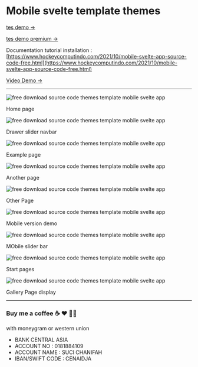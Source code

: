 # Mobile svelte template themes

[tes demo →](https://andros.pages.dev/)

[tes demo premium →](https://andros.vercel.app/)

Documentation tutorial installation :
[https://www.hockeycomputindo.com/2021/10/mobile-svelte-app-source-code-free.html](https://www.hockeycomputindo.com/2021/10/mobile-svelte-app-source-code-free.html)

[Video Demo →](https://youtu.be/sMENkpTFTFU)

--------------------------------------------------------------------

![free download source code themes template mobile svelte app](https://1.bp.blogspot.com/-9Gutlp2szB0/YXQFoOL-dYI/AAAAAAAARdc/wcZyUt9ZBX82-oeZ03Kn7scjAlMs-oR2wCLcBGAsYHQ/s1366/svelte%2Bsource%2Bcode%2Bweb%2Bapp%2B%25281%2529.png)

Home page

![free download source code themes template mobile svelte app](https://1.bp.blogspot.com/-EWRKRx2iNCs/YXQFrs20rLI/AAAAAAAARd4/x8GN3E0vOHk-GcEM7ABdlupyGgl0ykf8gCLcBGAsYHQ/s1366/svelte%2Bsource%2Bcode%2Bweb%2Bapp%2B%25289%2529.png)

Drawer slider navbar

![free download source code themes template mobile svelte app](https://1.bp.blogspot.com/-IE9dnoPCN2E/YXQFrXVJOVI/AAAAAAAARd0/BEXkosGs_CU_uqHh67WHy73mbdxahv4egCLcBGAsYHQ/s1366/svelte%2Bsource%2Bcode%2Bweb%2Bapp%2B%25288%2529.png)

Example page


![free download source code themes template mobile svelte app](https://1.bp.blogspot.com/-yxz7yUsQxrM/YXQFpXwi-6I/AAAAAAAARdo/Aj5VKB7KSEw-cTgOe4fq39odUIDajrrSgCLcBGAsYHQ/s1366/svelte%2Bsource%2Bcode%2Bweb%2Bapp%2B%25285%2529.png)

Another page

![free download source code themes template mobile svelte app](https://1.bp.blogspot.com/-oCvKAqpUlt0/YXQFpPg24II/AAAAAAAARdk/BZtkKbIcfqYZFU1-_FRZH51zbwuj-z5PgCLcBGAsYHQ/s1366/svelte%2Bsource%2Bcode%2Bweb%2Bapp%2B%25284%2529.png)

Other Page


![free download source code themes template mobile svelte app](https://1.bp.blogspot.com/-waah_MJbQM8/YXQFoK-pISI/AAAAAAAARdg/9wxluOJVh9QtwQVXvXmamVh-lUCgijOWQCLcBGAsYHQ/s682/svelte%2Bsource%2Bcode%2Bweb%2Bapp%2B%25282%2529.png)

Mobile version demo


![free download source code themes template mobile svelte app](https://1.bp.blogspot.com/-C4_NjW-7IVg/YXQFoMbkcKI/AAAAAAAARdY/7GumnlLbdtgcN-WSzQk_ZjuCkFMUppBfACLcBGAsYHQ/s682/svelte%2Bsource%2Bcode%2Bweb%2Bapp%2B%25283%2529.png)

MObile slider bar


![free download source code themes template mobile svelte app](https://1.bp.blogspot.com/-rn4zOTjLXeg/YXQKC_0bVPI/AAAAAAAARe4/WknuybIaG_AATYBUf_rqAuJ_GVSoX_KxwCLcBGAsYHQ/s1366/svelte%2Bsource%2Bcode%2Bweb%2Bapp%2B%25287%2529.png)

Start pages


![free download source code themes template mobile svelte app](https://1.bp.blogspot.com/-ajfldryy2-c/YXQKCS1SRAI/AAAAAAAARe0/3DoRLxUe53U5tFvRm2dh0XgIqBdSXteaACLcBGAsYHQ/s1366/svelte%2Bsource%2Bcode%2Bweb%2Bapp%2B%25286%2529.png)

Gallery Page display

--------------------------------------------------------------------
### Buy me a coffee ☕️ ❤️  ✌🏻

with moneygram or western union

+ BANK CENTRAL ASIA
+ ACCOUNT NO : 0181884109
+ ACCOUNT NAME : SUCI CHANIFAH
+ IBAN/SWIFT CODE : CENAIDJA
